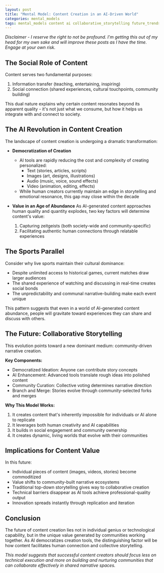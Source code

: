 ```yaml
---
layout: post
title: "Mental Model: Content Creation in an AI-Driven World"
categories: mental_models
tags: mental_models content ai collaborative_storytelling future_trends
---
```


*Disclaimer - I reserve the right to not be profound. I'm getting this out of my head for my own sake and will improve these posts as I have the time. Engage at your own risk.*

## The Social Role of Content
Content serves two fundamental purposes:
1. Information transfer (teaching, entertaining, inspiring)
2. Social connection (shared experiences, cultural touchpoints, community building)

This dual nature explains why certain content resonates beyond its apparent quality - it's not just what we consume, but how it helps us integrate with and connect to society.

## The AI Revolution in Content Creation
The landscape of content creation is undergoing a dramatic transformation:

- **Democratization of Creation**
  - AI tools are rapidly reducing the cost and complexity of creating personalized:
    - Text (stories, articles, scripts)
    - Images (art, designs, illustrations)
    - Audio (music, voice, sound effects)
    - Video (animation, editing, effects)
  - While human creators currently maintain an edge in storytelling and emotional resonance, this gap may close within the decade

- **Value in an Age of Abundance**
  As AI-generated content approaches human quality and quantity explodes, two key factors will determine content's value:
  1. Capturing zeitgeists (both society-wide and community-specific)
  2. Facilitating authentic human connections through relatable experiences

## The Sports Parallel
Consider why live sports maintain their cultural dominance:
- Despite unlimited access to historical games, current matches draw larger audiences
- The shared experience of watching and discussing in real-time creates social bonds
- The unpredictability and communal narrative-building make each event unique

This pattern suggests that even in a world of AI-generated content abundance, people will gravitate toward experiences they can share and discuss with others.

## The Future: Collaborative Storytelling
This evolution points toward a new dominant medium: community-driven narrative creation.

**Key Components:**
- Democratized Ideation: Anyone can contribute story concepts
- AI Enhancement: Advanced tools translate rough ideas into polished content
- Community Curation: Collective voting determines narrative direction
- Branch and Merge: Stories evolve through community-selected forks and merges

**Why This Model Works:**
1. It creates content that's inherently impossible for individuals or AI alone to replicate
2. It leverages both human creativity and AI capabilities
3. It builds in social engagement and community ownership
4. It creates dynamic, living worlds that evolve with their communities

## Implications for Content Value
In this future:
- Individual pieces of content (images, videos, stories) become commoditized
- Value shifts to community-built narrative ecosystems
- Traditional top-down storytelling gives way to collaborative creation
- Technical barriers disappear as AI tools achieve professional-quality output
- Innovation spreads instantly through replication and iteration

## Conclusion
The future of content creation lies not in individual genius or technological capability, but in the unique value generated by communities working together. As AI democratizes creation tools, the distinguishing factor will be how content facilitates human connection and collective storytelling.

*This model suggests that successful content creators should focus less on technical execution and more on building and nurturing communities that can collaborate effectively in shared narrative spaces.*